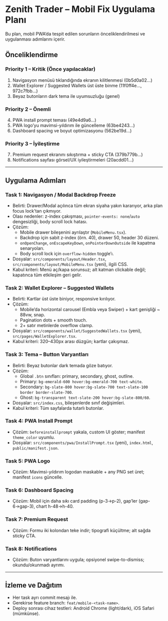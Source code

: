 # Zenith Trader – Mobil Fix Uygulama Planı

Bu plan, mobil PWA’da tespit edilen sorunların önceliklendirilmesi ve uygulanması adımlarını içerir.

## Önceliklendirme

### Priority 1 – Kritik (Önce yapılacaklar)
1. Navigasyon menüsü tıklandığında ekranın kilitlenmesi (0b5d0a02…)
2. Wallet Explorer / Suggested Wallets üst üste binme (11f0ff4e…, 972c7fbb…)
3. Beyaz butonların dark tema ile uyumsuzluğu (genel)

### Priority 2 – Önemli
4. PWA install prompt teması (49e4d9a6…)
5. PWA logo’yu mavimsi-yıldırım ile güncelleme (63be4243…)
6. Dashboard spacing ve boyut optimizasyonu (562be19d…)

### Priority 3 – İyileştirme
7. Premium request ekranını sıkıştırma + sticky CTA (379b779b…)
8. Notifications sayfası görsel/UX iyileştirmeleri (20acdd01…)

---

## Uygulama Adımları

### Task 1: Navigasyon / Modal Backdrop Freeze
- Belirti: Drawer/Modal açılınca tüm ekran siyaha yakın kararıyor, arka plan focus lock’tan çıkmıyor.
- Olası nedenler: z-index çakışması, `pointer-events: none`/`auto` dengesizliği, body scroll lock hatası.
- Çözüm:
  - Mobile drawer bileşenini ayrılaştır (`MobileMenu.tsx`).
  - Backdrop için sabit z-index (örn. 40), drawer 50, header 30 düzeni.
  - `onOpenChange`, `onEscapeKeyDown`, `onPointerDownOutside` ile kapatma senaryoları.
  - Body scroll lock için `overflow-hidden` toggle’ı.
- Dosyalar: `src/components/layout/Header.tsx`, `src/components/layout/MobileMenu.tsx` (yeni), ilgili CSS.
- Kabul kriteri: Menü aç/kapa sorunsuz; alt katman clickable değil; kapatınca tüm etkileşim geri gelir.

### Task 2: Wallet Explorer – Suggested Wallets
- Belirti: Kartlar üst üste biniyor, responsive kırılıyor.
- Çözüm:
  - Mobile’da horizontal carousel (Embla veya Swiper) + kart genişliği ~ 88vw, snap.
  - Pagination dots + smooth touch.
  - 2+ satır metinlerde overflow clamp.
- Dosyalar: `src/components/wallet/SuggestedWallets.tsx` (yeni), `src/pages/WalletExplorer.tsx`.
- Kabul kriteri: 320–430px arası düzgün; kartlar çakışmaz.

### Task 3: Tema – Button Varyantları
- Belirti: Beyaz butonlar dark temada göze batıyor.
- Çözüm:
  - Global `.btn` sınıfları: primary, secondary, ghost, outline.
  - Primary: `bg-emerald-600 hover:bg-emerald-700 text-white`.
  - Secondary: `bg-slate-800 hover:bg-slate-700 text-slate-100 border border-slate-700`.
  - Ghost: `bg-transparent text-slate-200 hover:bg-slate-800/60`.
- Dosyalar: `src/index.css`, bileşenlerde sınıf değişimleri.
- Kabul kriteri: Tüm sayfalarda tutarlı butonlar.

### Task 4: PWA Install Prompt
- Çözüm: `beforeinstallprompt` yakala, custom UI göster; manifest `theme_color` uyumlu.
- Dosyalar: `src/components/pwa/InstallPrompt.tsx` (yeni), `index.html`, `public/manifest.json`.

### Task 5: PWA Logo
- Çözüm: Mavimsi-yıldırım logodan maskable + any PNG set üret; manifest `icons` güncelle.

### Task 6: Dashboard Spacing
- Çözüm: Mobil için daha sıkı card padding (p-3→p-2), gap’ler (gap-6→gap-3), chart h-48→h-40.

### Task 7: Premium Request
- Çözüm: Formu iki kolondan teke indir; tipografi küçültme; alt sağda sticky CTA.

### Task 8: Notifications
- Çözüm: Buton varyantlarını uygula; opsiyonel swipe-to-dismiss; okundu/okunmadı ayrımı.

---

## İzleme ve Dağıtım
- Her task ayrı commit mesajı ile.
- Gerekirse feature branch: `feat/mobile-<task-name>`.
- Deploy sonrası cihaz testleri: Android Chrome (light/dark), iOS Safari (mümkünse).
